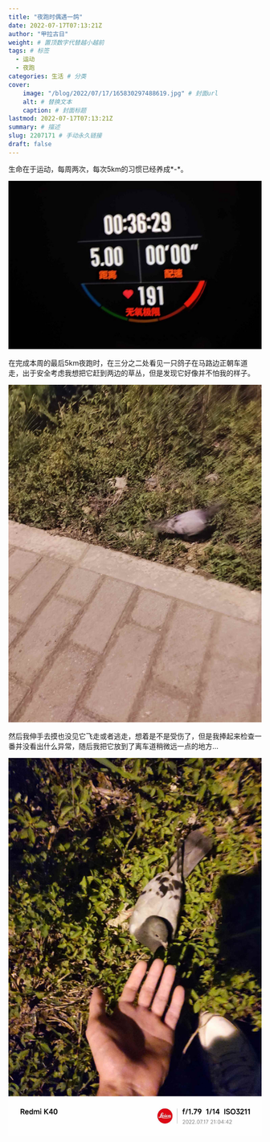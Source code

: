 ```yaml
---
title: "夜跑时偶遇一鸽"
date: 2022-07-17T07:13:21Z
author: "甲拉古日"
weight: # 置顶数字代替越小越前
tags: # 标签
  - 运动
  - 夜跑
categories: 生活 # 分类
cover:
    image: "/blog/2022/07/17/165830297488619.jpg" # 封面url
    alt: # 替换文本
    caption: # 封面标题
lastmod: 2022-07-17T07:13:21Z
summary: # 描述
slug: 2207171 # 手动永久链接
draft: false
---
```

生命在于运动，每周两次，每次5km的习惯已经养成*-*。

![](/blog/2022/07/17/1658302948757844.jpg)

在完成本周的最后5km夜跑时，在三分之二处看见一只鸽子在马路边正朝车道走，出于安全考虑我想把它赶到两边的草丛，但是发现它好像并不怕我的样子。

![](/blog/2022/07/17/1658302122885636.jpg)


然后我伸手去摸也没见它飞走或者逃走，想着是不是受伤了，但是我捧起来检查一番并没看出什么异常，随后我把它放到了离车道稍微远一点的地方...

![](/blog/2022/07/17/1658302122561734.jpg)

